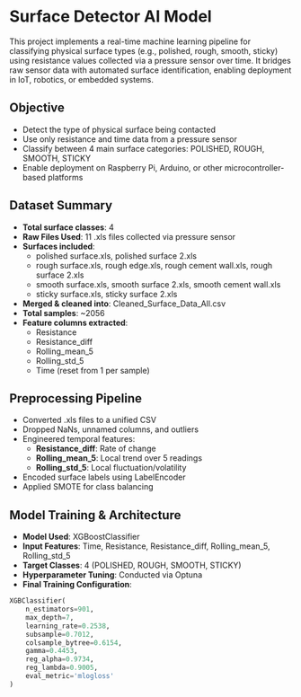 # Surface Detector AI Model

This project implements a real-time machine learning pipeline for classifying physical surface types (e.g., polished, rough, smooth, sticky) using resistance values collected via a pressure sensor over time. It bridges raw sensor data with automated surface identification, enabling deployment in IoT, robotics, or embedded systems.

## Objective

- Detect the type of physical surface being contacted
- Use only resistance and time data from a pressure sensor
- Classify between 4 main surface categories: POLISHED, ROUGH, SMOOTH, STICKY
- Enable deployment on Raspberry Pi, Arduino, or other microcontroller-based platforms

## Dataset Summary

- **Total surface classes**: 4
- **Raw Files Used**: 11 .xls files collected via pressure sensor
- **Surfaces included**:
  - polished surface.xls, polished surface 2.xls
  - rough surface.xls, rough edge.xls, rough cement wall.xls, rough surface 2.xls
  - smooth surface.xls, smooth surface 2.xls, smooth cement wall.xls
  - sticky surface.xls, sticky surface 2.xls
- **Merged & cleaned into**: Cleaned_Surface_Data_All.csv
- **Total samples**: ~2056
- **Feature columns extracted**:
  - Resistance
  - Resistance_diff
  - Rolling_mean_5
  - Rolling_std_5
  - Time (reset from 1 per sample)

## Preprocessing Pipeline

- Converted .xls files to a unified CSV
- Dropped NaNs, unnamed columns, and outliers
- Engineered temporal features:
  - **Resistance_diff**: Rate of change
  - **Rolling_mean_5**: Local trend over 5 readings
  - **Rolling_std_5**: Local fluctuation/volatility
- Encoded surface labels using LabelEncoder
- Applied SMOTE for class balancing

## Model Training & Architecture

- **Model Used**: XGBoostClassifier
- **Input Features**: Time, Resistance, Resistance_diff, Rolling_mean_5, Rolling_std_5
- **Target Classes**: 4 (POLISHED, ROUGH, SMOOTH, STICKY)
- **Hyperparameter Tuning**: Conducted via Optuna
- **Final Training Configuration**:
```python
XGBClassifier(
    n_estimators=901,
    max_depth=7,
    learning_rate=0.2538,
    subsample=0.7012,
    colsample_bytree=0.6154,
    gamma=0.4453,
    reg_alpha=0.9734,
    reg_lambda=0.9005,
    eval_metric='mlogloss'
)
